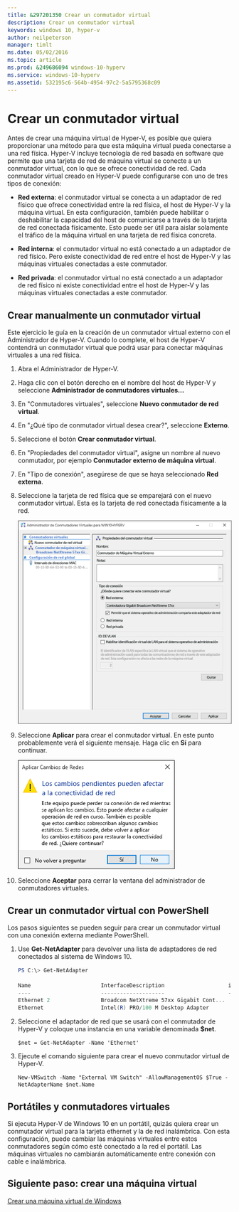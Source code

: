 ```yaml
---
title: &297201350 Crear un conmutador virtual
description: Crear un conmutador virtual
keywords: windows 10, hyper-v
author: neilpeterson
manager: timlt
ms.date: 05/02/2016
ms.topic: article
ms.prod: &249686094 windows-10-hyperv
ms.service: windows-10-hyperv
ms.assetid: 532195c6-564b-4954-97c2-5a5795368c09
---
```


# Crear un conmutador virtual

Antes de crear una máquina virtual de Hyper-V, es posible que quiera proporcionar una método para que esta máquina virtual pueda conectarse a una red física. Hyper-V incluye tecnología de red basada en software que permite que una tarjeta de red de máquina virtual se conecte a un conmutador virtual, con lo que se ofrece conectividad de red. Cada conmutador virtual creado en Hyper-V puede configurarse con uno de tres tipos de conexión:

- **Red externa**: el conmutador virtual se conecta a un adaptador de red físico que ofrece conectividad entre la red física, el host de Hyper-V y la máquina virtual. En esta configuración, también puede habilitar o deshabilitar la capacidad del host de comunicarse a través de la tarjeta de red conectada físicamente. Esto puede ser útil para aislar solamente el tráfico de la máquina virtual en una tarjeta de red física concreta.

- **Red interna**: el conmutador virtual no está conectado a un adaptador de red físico. Pero existe conectividad de red entre el host de Hyper-V y las máquinas virtuales conectadas a este conmutador.

- **Red privada**: el conmutador virtual no está conectado a un adaptador de red físico ni existe conectividad entre el host de Hyper-V y las máquinas virtuales conectadas a este conmutador.

## Crear manualmente un conmutador virtual

Este ejercicio le guía en la creación de un conmutador virtual externo con el Administrador de Hyper-V. Cuando lo complete, el host de Hyper-V contendrá un conmutador virtual que podrá usar para conectar máquinas virtuales a una red física.

1. Abra el Administrador de Hyper-V.

2. Haga clic con el botón derecho en el nombre del host de Hyper-V y seleccione **Administrador de conmutadores virtuales...**

3. En "Conmutadores virtuales", seleccione **Nuevo conmutador de red virtual**.

4. En "¿Qué tipo de conmutador virtual desea crear?", seleccione **Externo**.

5. Seleccione el botón **Crear conmutador virtual**.

6. En "Propiedades del conmutador virtual", asigne un nombre al nuevo conmutador, por ejemplo **Conmutador externo de máquina virtual**.

7. En "Tipo de conexión", asegúrese de que se haya seleccionado **Red externa**.

8. Seleccione la tarjeta de red física que se emparejará con el nuevo conmutador virtual. Esta es la tarjeta de red conectada físicamente a la red.

    ![](media/newSwitch_upd.png)

9. Seleccione **Aplicar** para crear el conmutador virtual. En este punto probablemente verá el siguiente mensaje. Haga clic en **Sí** para continuar.

    ![](media/pen_changes_upd.png)

10. Seleccione **Aceptar** para cerrar la ventana del administrador de conmutadores virtuales.

## Crear un conmutador virtual con PowerShell

Los pasos siguientes se pueden seguir para crear un conmutador virtual con una conexión externa mediante PowerShell.

1. Use **Get-NetAdapter** para devolver una lista de adaptadores de red conectados al sistema de Windows 10.

    ```powershell
    PS C:\> Get-NetAdapter

    Name                      InterfaceDescription                    ifIndex Status       MacAddress             LinkSpeed
    ----                      --------------------                    ------- ------       ----------             ---------
    Ethernet 2                Broadcom NetXtreme 57xx Gigabit Cont...       5 Up           BC-30-5B-A8-C1-7F         1 Gbps
    Ethernet                  Intel(R) PRO/100 M Desktop Adapter            3 Up           00-0E-0C-A8-DC-31        10 Mbps  
    ```

2. Seleccione el adaptador de red que se usará con el conmutador de Hyper-V y coloque una instancia en una variable denominada **$net**.

    ```
    $net = Get-NetAdapter -Name 'Ethernet'
    ```

3. Ejecute el comando siguiente para crear el nuevo conmutador virtual de Hyper-V.

    ```
    New-VMSwitch -Name "External VM Switch" -AllowManagementOS $True -NetAdapterName $net.Name
    ```

## Portátiles y conmutadores virtuales

Si ejecuta Hyper-V de Windows 10 en un portátil, quizás quiera crear un conmutador virtual para la tarjeta ethernet y la de red inalámbrica. Con esta configuración, puede cambiar las máquinas virtuales entre estos conmutadores según cómo esté conectado a la red el portátil. Las máquinas virtuales no cambiarán automáticamente entre conexión con cable e inalámbrica.

## Siguiente paso: crear una máquina virtual

[Crear una máquina virtual de Windows](walkthrough_create_vm.md)






<!--HONumber=May16_HO2-->


